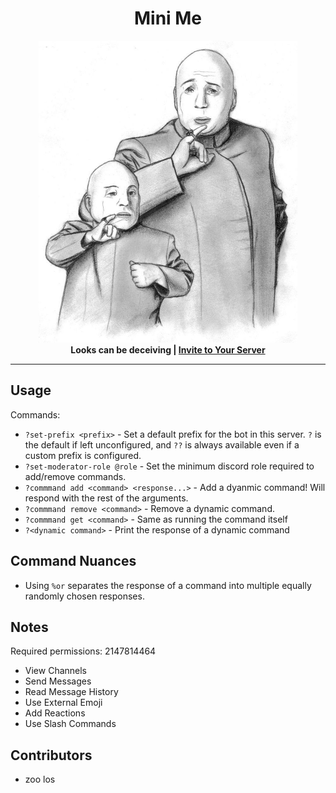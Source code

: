 <h1 align="center">Mini Me</h1>
<div align="center">
  <img width="414" height="483" src="./assets/mini-me.jpg">
</div>
<div align="center">
 <strong>
   Looks can be deceiving |
   <a href="https://discord.com/api/oauth2/authorize?client_id=854961435388936242&permissions=2147814464&scope=bot">
     Invite to Your Server
   </a>
 </strong>
</div>

---

## Usage

Commands:

- `?set-prefix <prefix>` - Set a default prefix for the bot in this server. `?` is the default if left unconfigured, and `??` is always available even if a custom prefix is configured.
- `?set-moderator-role @role` - Set the minimum discord role required to add/remove commands.
- `?commmand add <command> <response...>` - Add a dyanmic command! Will respond with the rest of the arguments.
- `?commmand remove <command>` - Remove a dynamic command.
- `?commmand get <command>` - Same as running the command itself
- `?<dynamic command>` - Print the response of a dynamic command

## Command Nuances

- Using `%or` separates the response of a command into multiple equally randomly chosen responses.

## Notes

Required permissions: 2147814464

- View Channels
- Send Messages
- Read Message History
- Use External Emoji
- Add Reactions
- Use Slash Commands

## Contributors

- zoo los
